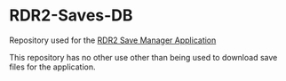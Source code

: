 # RDR2-Saves-DB
Repository used for the [RDR2 Save Manager Application](https://github.com/Raizedd/RDR-Save-Manager)

This repository has no other use other than being used to download save files for the application.
